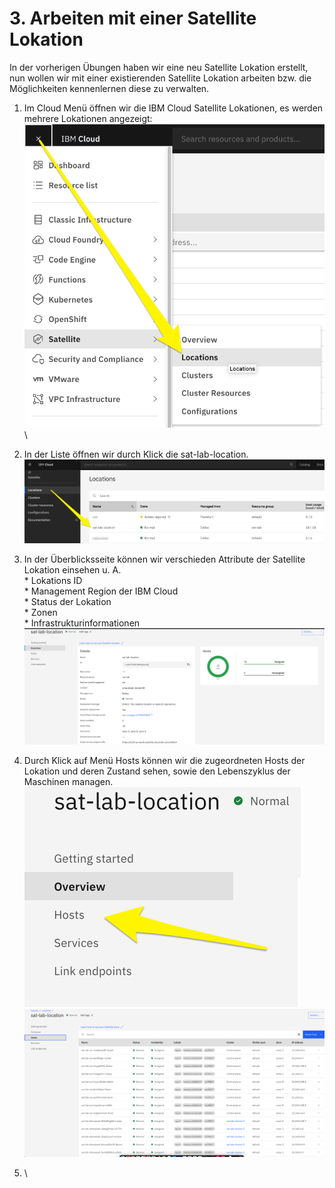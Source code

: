 # 3. Arbeiten mit einer Satellite Lokation

In der vorherigen Übungen haben wir eine neu Satellite Lokation erstellt, nun wollen wir mit einer existierenden Satellite Lokation arbeiten bzw. die Möglichkeiten kennenlernen diese zu verwalten.

1. Im Cloud Menü öffnen wir die IBM Cloud Satellite Lokationen, es werden mehrere Lokationen angezeigt:\
   ![](<.gitbook/assets/image (48).png>)\

2. In der Liste öffnen wir durch Klick die sat-lab-location.\
   ![](<.gitbook/assets/image (44).png>)
3. In der Überblicksseite können wir verschieden Attribute der Satellite Lokation einsehen u. A.\
   \* Lokations ID\
   \* Management Region der IBM Cloud\
   \* Status der Lokation\
   \* Zonen\
   \* Infrastrukturinformationen\
   ![](<.gitbook/assets/image (43).png>)
4. Durch Klick auf Menü Hosts können wir die zugeordneten Hosts der Lokation und deren Zustand sehen, sowie den Lebenszyklus der Maschinen managen.\
   ![](<.gitbook/assets/image (47).png>)\
   ![](<.gitbook/assets/image (41).png>)
5. \

